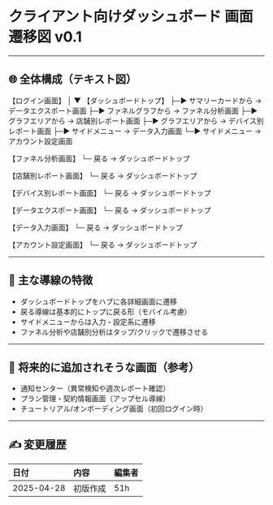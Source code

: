 # クライアント向けダッシュボード 画面遷移図 v0.1

---

## 🌐 全体構成（テキスト図）

【ログイン画面】 │ ▼ 【ダッシュボードトップ】 ├─▶ サマリーカードから → データエクスポート画面 ├─▶ ファネルグラフから → ファネル分析画面 ├─▶ グラフエリアから → 店舗別レポート画面 ├─▶ グラフエリアから → デバイス別レポート画面 ├─▶ サイドメニュー → データ入力画面 └─▶ サイドメニュー → アカウント設定画面

【ファネル分析画面】 └─ 戻る → ダッシュボードトップ

【店舗別レポート画面】 └─ 戻る → ダッシュボードトップ

【デバイス別レポート画面】 └─ 戻る → ダッシュボードトップ

【データエクスポート画面】 └─ 戻る → ダッシュボードトップ

【データ入力画面】 └─ 戻る → ダッシュボードトップ

【アカウント設定画面】 └─ 戻る → ダッシュボードトップ


---

## 🧩 主な導線の特徴

- ダッシュボードトップをハブに各詳細画面に遷移
- 戻る導線は基本的にトップに戻る形（モバイル考慮）
- サイドメニューからは入力・設定系に遷移
- ファネル分析や店舗別分析はタップ/クリックで遷移させる

---

## 🚧 将来的に追加されそうな画面（参考）

- 通知センター（異常検知や週次レポート確認）
- プラン管理・契約情報画面（アップセル導線）
- チュートリアル/オンボーディング画面（初回ログイン時）

---

## ✍️ 変更履歴

| 日付 | 内容 | 編集者 |
|:---|:---|:---|
| 2025-04-28 | 初版作成 | 51h |
